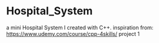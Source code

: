 # Hospital_System
a mini Hospital System I created with C++. inspiration from:
https://www.udemy.com/course/cpp-4skills/ project 1
